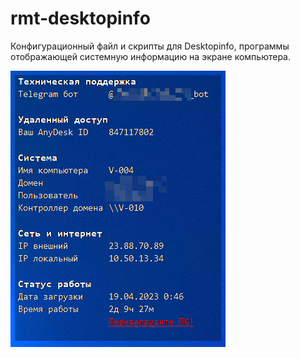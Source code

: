# rmt-desktopinfo
Конфигурационный файл и скрипты для Desktopinfo, программы отображающей системную информацию на экране компьютера.

![Вынлядит как то так](screenshots/main-window.png)

